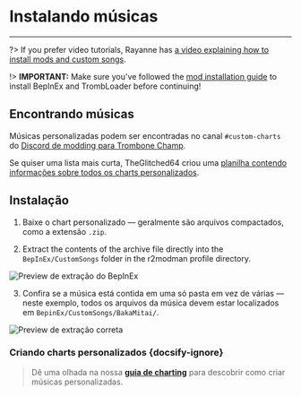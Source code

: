 # Instalando músicas
---
?> If you prefer video tutorials, Rayanne has [a video explaining how to install mods and custom songs](https://youtu.be/6msFI8Sz1UQ).

!> **IMPORTANT:** Make sure you've followed the [mod installation guide](installing-r2modman) to install BepInEx and TrombLoader before continuing!

## Encontrando músicas

Músicas personalizadas podem ser encontradas no canal `#custom-charts` do [Discord de modding para Trombone Champ](https://discord.gg/KVzKRsbetJ).

Se quiser uma lista mais curta, TheGlitched64 criou uma [planilha contendo informações sobre todos os charts personalizados](https://docs.google.com/spreadsheets/d/1xpoUnHdSJFqOQEK_637-HCECYtJsgK91oY4dRuDMtik/edit?usp=sharing).

## Instalação

1. Baixe o chart personalizado — geralmente são arquivos compactados, como a extensão `.zip`.

2. Extract the contents of the archive file directly into the `BepInEx/CustomSongs` folder in the r2modman profile directory.

![Preview de extração do BepInEx](../docs/files/customsongextract.png)

3. Confira se a música está contida em uma só pasta em vez de várias — neste exemplo, todos os arquivos da música devem estar localizados em `BepinEx/CustomSongs/BakaMitai/`.

![Preview de extração correta](../docs/files/customsongcorrect.png)

### Criando charts personalizados {docsify-ignore}

> Dê uma olhada na nossa [**guia de charting**](creating-charts) para descobrir como criar músicas personalizadas.